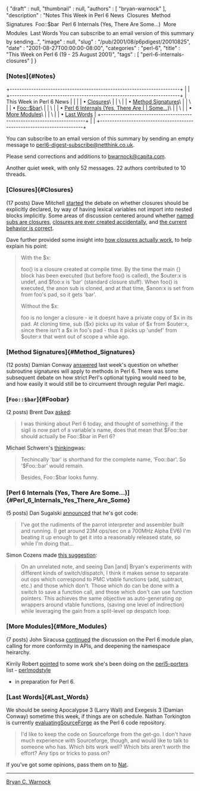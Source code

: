 {
   "draft" : null,
   "thumbnail" : null,
   "authors" : [
      "bryan-warnock"
   ],
   "description" : "Notes This Week in Perl 6 News  Closures  Method Signatures  Foo::$bar  Perl 6 Internals (Yes, There Are Some...)  More Modules  Last Words You can subscribe to an email version of this summary by sending...",
   "image" : null,
   "slug" : "/pub/2001/08/p6pdigest/20010825",
   "date" : "2001-08-27T00:00:00-08:00",
   "categories" : "perl-6",
   "title" : "This Week on Perl 6 (19 - 25 August 2001)",
   "tags" : [
      "perl-6-internals-closures"
   ]
}





### [Notes]{#Notes}

+-----------------------------------------------------------------------+
|                                                                       |
+-----------------------------------------------------------------------+
| This Week in Perl 6 News                                              |
|                                                                       |
| • [Closures](#Closures)\                                              |
| \                                                                     |
| • [Method Signatures](#Method_Signatures)\                            |
| \                                                                     |
| • [Foo::\$bar](#Foobar)\                                              |
| \                                                                     |
| • [Perl 6 Internals (Yes, There Are                                   |
| Some...)](#Perl_6_Internals_Yes_There_Are_Some)\                      |
| \                                                                     |
| • [More Modules](#More_Modules)\                                      |
| \                                                                     |
| • [Last Words](#Last_Words)                                           |
+-----------------------------------------------------------------------+
|                                                                       |
+-----------------------------------------------------------------------+

You can subscribe to an email version of this summary by sending an
empty message to <perl6-digest-subscribe@netthink.co.uk>.

Please send corrections and additions to <bwarnock@capita.com>.

Another quiet week, with only 52 messages. 22 authors contributed to 10
threads.

### [Closures]{#Closures}

(17 posts) Dave Mitchell
[started](http://archive.develooper.com/perl6-language@perl.org/msg08032.html)
the debate on whether closures should be explicitly declared, by way of
having lexical variables not import into nested blocks implicitly. Some
areas of discussion centered around whether [named subs are
closures](http://archive.develooper.com/perl6-language@perl.org/msg08043.html),
[closures are ever created
accidentally](http://archive.develooper.com/perl6-language@perl.org/msg08034.html),
and [the current behavior is
correct](http://archive.develooper.com/perl6-language@perl.org/msg08038.html).

Dave further provided some insight into [how closures actually
work](http://archive.develooper.com/perl6-language@perl.org/msg08039.html),
to help explain his point:

> With the \$x:
>
> foo() is a closure created at compile time. By the time the main {}
> block has been executed (but before foo() is called), the \$outer:x is
> undef, and \$foo:x is 'bar' (standard closure stuff). When foo() is
> executed, the anon sub is cloned, and at that time, \$anon:x is set
> from from foo's pad, so it gets 'bar'.
>
> Without the \$x:
>
> foo is no longer a closure - ie it doesnt have a private copy of \$x
> in its pad. At cloning time, sub {\$x} picks up its value of \$x from
> \$outer:x, since there isn't a \$x in foo's pad - thus it picks up
> 'undef' from \$outer:x that went out of scope a while ago.

### [Method Signatures]{#Method_Signatures}

(12 posts) Damian Conway
[answered](http://archive.develooper.com/perl6-language@perl.org/msg08052.html)
last week's question on whether subroutine signatures will apply to
methods in Perl 6. There was some subsequent debate on how strict Perl's
optional typing would need to be, and how easily it would still be to
circumvent through regular Perl magic.

### [`Foo::$bar`]{#Foobar}

(2 posts) Brent Dax
[asked](http://archive.develooper.com/perl6-language@perl.org/msg08060.html):

> I was thinking about Perl 6 today, and thought of something: if the
> sigil is now part of a variable's name, does that mean that \$Foo::bar
> should actually be Foo::\$bar in Perl 6?

Michael Schwern's
[thinking](http://archive.develooper.com/perl6-language@perl.org/msg08063.html)was:

> Techincally 'bar' is shorthand for the complete name, 'Foo::bar'. So
> '\$Foo::bar' would remain.
>
> Besides, Foo::\$bar looks funny.

### [Perl 6 Internals (Yes, There Are Some...)]{#Perl_6_Internals_Yes_There_Are_Some}

(5 posts) Dan Sugalski
[announced](http://archive.develooper.com/perl6-internals@perl.org/msg03459.html)
that he's got code:

> I've got the rudiments of the parrot interpreter and assembler built
> and running. (I get around 23M ops/sec on a 700MHz Alpha EV6) I'm
> beating it up enough to get it into a reasonably released state, so
> while I'm doing that...

Simon Cozens made [this
suggestion](http://archive.develooper.com/perl6-internals@perl.org/msg03461.html):

> On an unrelated note, and seeing Dan \[and\] Bryan's experiments with
> different kinds of switch/dispatch, I think it makes sense to separate
> out ops which correspond to PMC vtable functions (add, subtract, etc.)
> and those which don't. Those which do can be done with a switch to
> save a function call, and those which don't can use function pointers.
> This achieves the same objective as auto-generating op wrappers around
> vtable functions, (saving one level of indirection) while leveraging
> the gain from a split-level op despatch loop.

### [More Modules]{#More_Modules}

(7 posts) John Siracusa
[continued](http://archive.develooper.com/perl6-stdlib@perl.org/msg00187.html)
the discussion on the Perl 6 module plan, calling for more conformity in
APIs, and deepening the namespace heirarchy.

Kirrily Robert
[pointed](http://archive.develooper.com/perl6-stdlib@perl.org/msg00191.html)
to some work she's been doing on the
[perl5-porters](http://archive.develooper.com/perl5-porters@perl.org/)
list -
[perlmodstyle](http://archive.develooper.com/perl5-porters@perl.org/msg62256.html)
- in preparation for Perl 6.

### [Last Words]{#Last_Words}

We should be seeing Apocalypse 3 (Larry Wall) and Exegesis 3 (Damian
Conway) sometime this week, if things are on schedule. Nathan Torkington
is currently
[evaluating](http://archive.develooper.com/perl6-internals@perl.org/msg03467.html)[SourceForge](http://sourceforge.net/)
as the Perl 6 code repository.

> I'd like to keep the code on Sourceforge from the get-go. I don't have
> much experience with Sourceforge, though, and would like to talk to
> someone who has. Which bits work well? Which bits aren't worth the
> effort? Any tips or tricks to pass on?

If you've got some opinions, pass them on to
[Nat](mailto:gnat@oreilly.com).

------------------------------------------------------------------------

[Bryan C. Warnock](mailto:bwarnock@capita.com)


